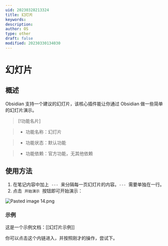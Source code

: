 ```yaml
---
uid: 20230328213324
title: 幻灯片
keywords: 
description: 
author: OS
type: other
draft: false
modified: 20230330134030
---
```


# 幻灯片

## 概述

Obsidian 支持一个建议的幻灯片，该核心插件能让你通过 Obsidian 做一些简单的幻灯片演示。

> [!功能名片]

> - 功能名称：幻灯片

> - 功能状态：默认功能

> - 功能依赖：官方功能，无其他依赖

## 使用方法

1. 在笔记内容中加上  `---`  来分隔每一页幻灯片的内容。`---`  需要单独在一行。
2. 点击  `开始演示`  按钮即可开始演示：

![Pasted image 14.png](https://publish-01.obsidian.md/access/cf01a21839823cd6cbe18031acf708c0/%E9%99%84%E4%BB%B6/Pasted%20image%2014.png)

### 示例

这是一个示例文档：[[幻灯片示例]]

你可以点击这个内链进入，并按照刚才的操作，尝试下。
